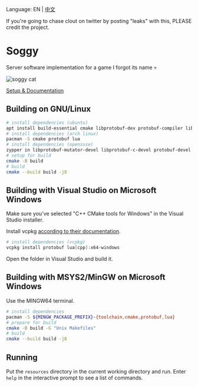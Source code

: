 Language: EN | [中文](readme_cn.md)

If you're going to chase clout on twitter by posting "leaks" with this, PLEASE credit the project.

# Soggy

Server software implementation for a game I forgot its name 💀

![soggy cat](soggy_cat.png "soggy cat")

[Setup & Documentation](https://nitter.pussthecat.org/sillysoggycat/)

## Building on GNU/Linux

```sh
# install dependencies (ubuntu)
apt install build-essential cmake libprotobuf-dev protobuf-compiler liblua5.3-dev
# install dependencies (arch linux)
pacman -S cmake protobuf lua
# install dependencies (opensuse)
zypper in libprotobuf-mutator-devel libprotobuf-c-devel protobuf-devel liblua5_3-5 lua53-devel
# setup for build
cmake -B build
# build
cmake --build build -j8
```

## Building with Visual Studio on Microsoft Windows

Make sure you've selected "C++ CMake tools for Windows" in the Visual Studio installer.

Install vcpkg [according to their documentation](https://vcpkg.io/en/getting-started.html).

```powershell
# install dependencies (vcpkg)
vcpkg install protobuf lua[cpp]:x64-windows
```

Open the folder in Visual Studio and build it.

## Building with MSYS2/MinGW on Microsoft Windows

Use the MINGW64 terminal.

```sh
# install dependencies
pacman -S ${MINGW_PACKAGE_PREFIX}-{toolchain,cmake,protobuf,lua}
# prepare for build
cmake -B build -G "Unix Makefiles"
# build
cmake --build build -j8
```

## Running

Put the `resources` directory in the current working directory and run. Enter `help` in the interactive prompt to see a list of commands.
